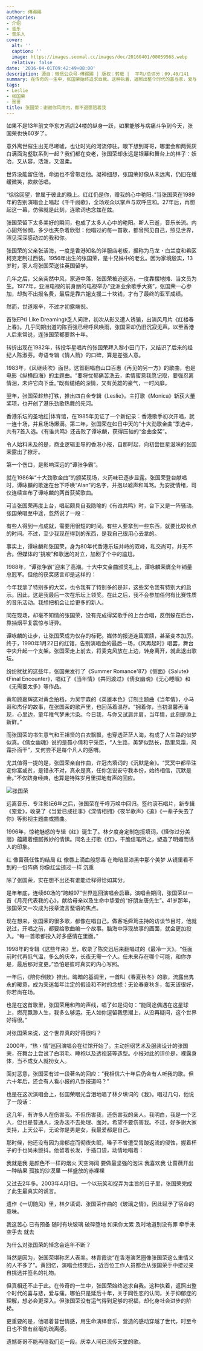```yaml
---
author: 傅踢踢
categories:
- 介绍
- 音乐
- 音乐人
cover:
  alt: ''
  caption: ''
  image: https://images.soomal.cc/images/doc/20160401/00059568.webp
  relative: false
date: '2016-04-01T09:42:49+08:00'
description: 源自：微信公众号-傅踢踢 | 版权：转载 |  平均/总评分：09.40/141
summary: 在传奇的一生中，张国荣始终追求自我。这种执着，返照出整个时代的喜与悲，爱与痛。哪怕只是延后十年，关于同性恋的认同，关于抑郁症的理解，想必会更深入。但张国荣没有运气得到足够的祝福，却化身社会进步的阶梯……
tags:
- Leslie
- 张国荣
- 哥哥
title: 张国荣：谢谢你风雨内，都不退愿陪着我
---
```


如果不是13年前文华东方酒店24楼的纵身一跃，如果能够与病痛斗争到今天，张国荣也快60岁了。

意外离世催生出无尽唏嘘，也让时光的河流停驻。眼下想到哥哥，哪里会和两鬓灰白满面沟壑联系到一起？我们都在变老，张国荣却永远是银幕和舞台上的样子：妖冶，又从容，活泼，又温柔。

世界没能留住他，命运也不曾带走他。凝神细想，张国荣好像从未远离，仍旧在缓缓微笑，款款低唱。

“徐徐回望，曾属于彼此的晚上。红红仍是你，赠我的心中艳阳。”当张国荣在1989年的告别演唱会上唱起《千千阙歌》，全场观众以掌声与欢呼应和。27年后，再想起这一幕，仿佛就是此刻，连歌词也念兹在兹。



张国荣留下太多美好的瞬间，也成了太多人心中的艳阳。斯人已逝，音乐长流。内心固然怅惘，多少也夹杂着欣慰：他唱过的每一首歌，都曾照见自己，照见世界，照见深深感动过的我和你。

张国荣的父亲张活海，一度是香港知名的洋服店老板，据称为马龙・白兰度和希区柯克定制过西装。1956年出生的张国荣，是十兄妹中的老幺。因为家境殷实，13岁时，家人将张国荣送往英国留学。

几年之后，父亲突然中风，家道中落，张国荣被迫返港，一度靠摆地摊、当文员为生。1977年，亚洲电视的前身丽的电视举办“亚洲业余歌手大赛”，张国荣一心参加，却掏不出报名费，最后是靠六姐支援二十块钱，才有了最终的亚军成绩。

然而，世道艰辛，不过才初露端倪。

首张EP《I Like Dreaming》乏人问津，初次从影又遭人诱骗，出演风月片《红楼春上春》。几乎同期出道的陈百强已经呼风唤雨，张国荣却仍旧沉寂无声。以至香港人后来常说，连张国荣都要熬十年。

转折出现在1982年，转投华星唱片的张国荣拜入黎小田门下，又结识了后来的经纪人陈淑芬。粤语专辑《情人箭》的口碑，算是差强人意。

1983年，《风继续吹》面世。这首翻唱自山口百惠《再见的另一方》的歌曲，也是电影《纵横四海》的主题曲。“要将忧郁痛苦洗去，柔情蜜意我愿记取，要强忍离情泪，未许它向下垂。”既有缱绻的深情，又有英雄的豪气，一时风靡。

翌年，张国荣趁热打铁，推出四白金专辑《Leslie》。主打歌《Monica》斩获大量奖项，也开创了港乐劲歌热舞的先河。

香港乐坛的圣地红|体育馆，在1985年见证了一个新纪录：香港歌手初次开唱，就一连十场，并且场场爆满。第二年，张国荣在如日中天的“十大劲歌金曲”季选中，共有7首入选。《有谁共鸣》还击败了谭咏麟，获得压轴的“金曲金奖”。



令人始料未及的是，商业逻辑主导的香港小报，自那时起，向初尝巨星滋味的张国荣露出了獠牙。

第一个伤口，是影响深远的“谭张争霸”。

就在1986年“十大劲歌金曲”的颁奖现场，火药味已逐步显露。张国荣登台献唱时，谭咏麟的歌迷在台下呼唤“Alan”的名字，并抱以嘘声和叫骂。为安抚情绪，司仪连续宣布了谭咏麟的两首获奖歌曲。

可当张国荣再度上台，唱起颇具自我隐喻的《有谁共鸣》时，台下又是一阵骚动。张国荣唱至中途，忽然说了一段：


有些人得到一点成就，需要用很短的时间。有些人要拿到一些东西，就要比较长点的时间。不过，至少我现在得到的东西，是我自己很用心去拿的。


事实上，谭咏麟和张国荣，身为80年代香港乐坛并峙的双峰，私交尚可，并无不合。但媒体的“挑唆”和歌迷的对立，加剧了个中的尴尬。

1988年，“谭张争霸”迎来了高潮。十大中文金曲颁奖礼上，谭咏麟荣膺全年销量总冠军。但他的获奖感言却是这样的：


今年我拿了特别多的大奖，也令我有了特别多的是非，这些奖令我有特别大的启示。因此，这是我最后一次在乐坛上领奖。在此之后，我不会参加任何有比赛性质的音乐活动。我想把机会让给更多的新人。


同在现场，却毫不知情的张国荣，没有完成得奖歌手的上台合唱，反倒躲在后台，靠抽烟平复震惊与讶异。

谭咏麟的让步，让张国荣成为仅存的标靶。媒体的报道连篇累牍，甚至变本加厉。终于，1990年1月22日的红馆，告别演唱会的最后一场，《风再起时》唱罢，舞台中央升起一个支架。张国荣走上前去，将麦克风放在上边，转身离开，就此退出歌坛。



纷纷扰扰的这些年，张国荣发行了《Summer Romance'87》《侧面》《Salute》《Final Encounter》，唱红了《当年情》《共同渡过》《倩女幽魂》《无心睡眠》和《无需要太多》等作品。

黄和顾嘉辉这对黄金拍档，为吴宇森的《英雄本色》订制主题曲《当年情》，小马哥和杰仔的故事，在张国荣的歌声里，也回荡着温存。“拥着你，当初温馨再涌现，心里边，童年稚气梦未污染。今日我，与你又试肩并肩，当年情，此刻是添上新鲜。”

而张国荣的书生意气和王祖贤的白衣飘飘，也穿透茫茫人海，构成了人生路的似梦似真。《倩女幽魂》说的是聂小倩和宁采臣，“人生路，美梦似路长，路里风霜，风霜扑面干”，又何尝不是每个凡人的感喟。

尤其值得一提的是，张国荣亲自作曲，许冠杰填词的《沉默是金》。“冥冥中都早注定你富或贫，是错永不对，真永是真，任你怎说安守我本份，始终相信，沉默是金。”不仅跻身经典，也算是特殊岁月里掷地有声的回应。



![张国荣](https://images.soomal.cc/images/doc/20160401/00059568.webp)





远离音乐、专注影坛6年之后，张国荣在千呼万唤中回归。签约滚石唱片，新专辑《宠爱》，收录了《当爱已成往事》《深情相拥》《夜半歌声》《追》《一辈子失去了你》等影视主题曲或插曲。

1996年，惊艳魅惑的专辑《红》诞生了。林夕度身定制包揽填词，《怪你过分美丽》蕴藏着细腻微妙的情愫。同名主打歌《红》，干脆信笔所之，塑造了明媚而诱人的印象。


红 像蔷薇任性的结局 红 像唇上滴血般怨毒
在晦暗里漆黑中那个美梦 从镜里看不到的一份阵痛
你像红尘掠过一样 沉重


除了张国荣，实在想不出还有谁能诠释得恰如其分。

是年年底，连续60场的“跨越97”世界巡回演唱会启幕。演唱会期间，张国荣以一首《月亮代表我的心》，献给母亲以及生命中挚爱的“好朋友唐先生”。41岁那年，张国荣又一次成为报章流言蜚语的焦点。

现在想来，张国荣的很多歌，都像在唱自己。做客毛舜筠主持的访谈节目时，他就说过，开唱之前，都要给歌曲编一个故事。脑海中浮现故事的画面，就会更加投入。“每一首歌都投入好多感情在里面。”

1998年的专辑《这些年来》里，收录了陈奕迅后来翻唱过的《最冷一天》。“任面前时代再低气温，多么的庆幸，长夜无需一个人。任未来存在哪个可能，和你亦是，最后那对变更。”恐怕是彼时真实的内心写照。

一年后，《陪你倒数》推出。晦暗的基调里，一首叫《春夏秋冬》的歌，流露出隽永的暖意，成为荣迷每年注定的假设和不时的念想：无论春夏秋冬，每天该很好，你若尚在场。



也是在这首歌里，张国荣用和煦的声线，唱了如是词句：“能同途偶遇在这星球上，燃亮飘渺人生，我多么够运。无人如你逗留我思潮上，从没再疑问，这个世界好得很。”

对张国荣来说，这个世界真的好得很吗？

2000年，“热・情”巡回演唱会在红馆开始了。主动担纲艺术及服装设计的张国荣，在舞台上尝试了白羽毛、睡袍以及透视装等造型。小报对此的评价是，裸露身体，当不成女人就扮女人。

面对恶意，张国荣有过一段著名的回应：“我相信六十年后仍会有人听我的歌。但六十年后，还会有人看小报的八卦报道吗？”

也是在这次演唱会上，张国荣眼光含泪地唱了林夕填词的《我》。唱过几句，他说了一段话：


这几年，有许多人在伤害我。不但伤害我，还伤害我的亲人。我明白，我是一个艺人，但也是普通人，没办法不去处理、面对。希望不要伤害我。不过，好多谢大家支持，上天公平，无论你是男是女，我最爱都是自己。


那时候，他还没有因为抑郁症而彻夜失眠，嗓子不曾遭受胃酸返流的侵蚀，握着杯子的手也尚未颤抖。他留着长发，手插口袋，动情地唱着：


我就是我 是颜色不一样的烟火 天空海阔 要做最坚强的泡沫
我喜欢我 让蔷薇开出一种结果 孤独的沙漠里 一样盛放的赤裸裸


又过去2年多。2003年4月1日。一个以玩笑和捉弄为主旨的日子里，张国荣完成了此生最真实的谎言。

遗作《一切随风》里，林夕填词、张国荣作曲的《玻璃之情》，因此赋予了宿命的意味。


我这苦心 已有预备 随时有块玻璃 破碎堕地
如果你太累 及时地道别没有罪 牵手来 空手去 就去




为什么对张国荣的悼念会连年不断？

当然是因为，张国荣堪称艺人表率。林青霞说“在香港演艺圈像张国荣这么重情义的人不多了”。黄回忆，演唱会结束后，近百位工作人员都会从张国荣手中接过亲自挑选并签名的礼物。

但真相还不止于此。在传奇的一生中，张国荣始终追求自我。这种执着，返照出整个时代的喜与悲，爱与痛。哪怕只是延后十年，关于同性恋的认同，关于抑郁症的理解，想必会更深入。但张国荣没有运气得到足够的祝福，却化身社会进步的阶梯。

更重要的是，他唱着普世情感，用生命演绎音乐，营造的感动穿越了世代，时至今日也不曾有丝毫的疏离感。

遗憾哥哥不能再陪我们走一段。庆幸人间已流传天堂的歌。